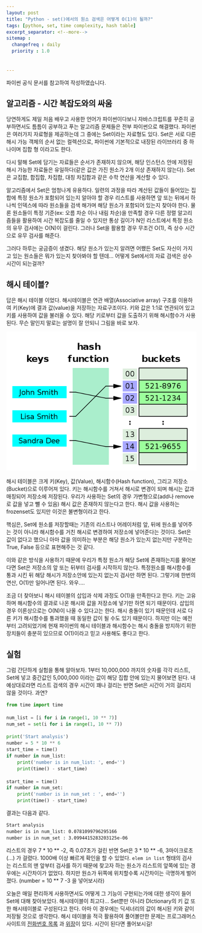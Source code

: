 ```yaml
---
layout: post
title: "Python - set()에서의 원소 검색은 어떻게 O(1)이 될까?"
tags: [python, set, time complexity, hash table]
excerpt_separator: <!--more-->
sitemap :
  changefreq : daily
  priority : 1.0


---
```




파이썬 공식 문서를 참고하여 작성하였습니다.

<!--more-->

## 알고리즘 - 시간 복잡도와의 싸움

당연하게도 제일 처음 배우고 사용한 언어가 파이썬이다보니 자바스크립트를 꾸준히 공부하면서도 틈틈이 공부하고 푸는 알고리즘 문제들은 전부 파이썬으로 해결했다. 파이썬은 여러가지 자료형을 제공하는데 그 중에는 Set이라는 자료형도 있다.  Set은 서로 다른 해시 가능 객체의 순서 없는 컬렉션으로, 파이썬에 기본적으로 내장된 라이브러리 중 하나이며 집합 형 이라고도 한다. 

다시 말해 Set에 담기는 자료들은 순서가 존재하지 않으며, 해당 인스턴스 안에 저장된 해시 가능한 자료들은 유일하다(같은 값은 가진 원소가 2개 이상 존재하지 않는다). Set은 교집합, 합집합, 차집합, 대칭 차집합과 같은 수학 연산을 계산할 수 있다.

알고리즘에서 Set은 엄청나게 유용하다. 일련의 과정을 따라 계산된 값들이 들어있는 집합에 특정 원소가 포함되어 있는지 알아야 할 경우 리스트를 사용하면 앞 또는 뒤에서 하나씩 인덱스에 따라 원소들을 검색 해가며 해당 원소가 포함되어 있는지 찾아야 한다. 물론 원소들이 특정 기준(ex: 오름 차순 이나 내림 차순)을 만족할 경우 다른 정렬 알고리즘들을 활용하여 시간 복잡도를 줄일 수 있지만 통상 길이가 N인 리스트에서 특정 원소의 유무 검사에는 O(N)이 걸린다. 그러나 Set을 활용할 경우 무조건 O(1), 즉 상수 시간으로 유무 검사를 해준다. 

그러다 하루는 궁금증이 생겼다. 해당 원소가 있는지 알려면 어쨌든 Set도 자신이 가지고 있는 원소들은 뭐가 있는지 찾아봐야 할 텐데... 어떻게 Set에서의 자료 검색은 상수시간이 되는걸까?

## 해시 테이블?

답은 해시 테이블 이었다. 해시테이블은 연관 배열(Associative array) 구조를 이용하여 키(Key)에 결과 값(value)을 저장하는 자료구조이다. 키와 값은 1:1로 연관되어 있고 키를 사용하여 값을 불러올 수 있다. 해당 키로부터 값을 도출하기 위해 해시함수가 사용된다. 무슨 말인지 말로는 설명이 잘 안되니 그림을 바로 보자.

![img.png](/assets/img/posts/2020-11-28-set-in-python/1iHTnDFd3sR5FqjHD1FDu9A.png)

 해시 테이블은 크게 키(Key), 값(Value), 해시함수(Hash function), 그리고 저장소(Bucket)으로 이루어져 있다. 키는 해시함수를 거쳐서 해시로 변경이 되며 해시는 값과 매칭되어 저장소에 저장된다. 우리가 사용하는 Set의 경우 가변형으로(add나 remove로 값을 넣고 뺄 수 있음) 해시 값은 존재하지 않는다고 한다. 해시 값을 사용하는 frozenset도 있지만 이것은 불변형이라고 한다. 

핵심은,  Set에 원소를 저장할때는 기존의 리스트나 어레이처럼 앞, 뒤에 원소를 넣어주는 것이 아니라  해시함수를 거친 해시로 변경하여 저장소에 넣어준다는 것이다. Set은 값이 없다고 했으니 아마 값을 의미하는 부분은 해당 원소가 있는지 없는지만 구분하는 True, False  등으로 표현해주는 것 같다. 

이와 같은 방식을 사용하기 때문에 우리가 특정 원소가 해당 Set에 존재하는지를 물어본다면 Set은 저장소의 앞 또는 뒤부터 검사를 시작하지 않는다. 특정원소를 해시함수를 통과 시킨 뒤 해당 해시가 저장소안에 있는지 없는지 검사만 하면 된다. 그렇기에 한번의 연산, O(1)만 일어나면 된다. 와우....

조금 더 찾아보니 해시 테이블의 삽입과 삭제 과정도 O(1)을 만족한다고 한다. 키는 고유하며 해시함수의 결과로 나온 해시와 값을 저장소에 넣기만 하면 되기 때문이다. 삽입의 경우 이론상으로는 O(N)이 나올 수 있다고는 한다. 해시 충돌이 있기 때문인데 서로 다른 키가 해시함수를 통과했을 때 동일한 값이 될 수도 있기 때문이다. 하지만 이는 예전부터 고려되었기에 현재 파이썬의 해시 테이블과 해시함수는 해시 충돌을 방지하기 위한 장치들이 충분히 있으므로 O(1)이라고 믿고 사용해도 좋다고 한다.

## 실험

그럼 간단하게 실험을 통해 알아보자. 1부터 10,000,000 까지의 숫자를 각각 리스트, Set에 넣고 중간값인 5,000,000 이라는 값이 해당 집합 안에 있는지 물어보면 된다. 내 예상대로라면 리스트 검색의 경우 시간이 꽤나 걸리는 반면 Set은 시간이 거의 걸리지 않을 것이다. 과연?

```python
from time import time

num_list = [i for i in range(1, 10 ** 7)]
num_set = set(i for i in range(1, 10 ** 7))

print('Start analysis')
number = 5 * 10 ** 6
start_time = time()
if number in num_list:
    print('number is in num_list: ', end='')
    print(time() - start_time)

start_time = time()
if number in num_set:
    print('number is in num_set : ', end='')
    print(time() - start_time)
```

결과는 다음과 같다.

```bash
Start analysis
number is in num_list: 0.0781099796295166
number is in num_set : 3.0994415283203125e-06
```

리스트의 경우 7 * 10 ** -2, 즉 0.07초가 걸린 반면 Set은 3 * 10 ** -6, 3마이크로초(...) 가 걸렸다. 1000배 이상 빠르게 확인을 할 수 있었다. `elem in list` 형태의 검사는 리스트의 맨 앞부터 검사를 하기 때문에 찾고자 하는 원소가 리스트의 앞쪽에 있는 경우에는 시간차이가 없었다. 하지만 원소가 뒤쪽에 위치할수록 시간차이는 극명하게 벌어졌다. (number = 10 ** 7 -3 을 넣어보시라) 

오늘은 매일 편리하게 사용하면서도 어떻게 그 기능이 구현되는가에 대한 생각이 들어 Set에 대해 찾아보았다. 해시테이블이 최고다...  Set뿐만 아니라 DIctionary의 키 값 또한 해시테이블로 구성된다고 한다. 아마 이 경우에는 딕셔너리의 값이 해시된 키와 같이 저장될 것으로 생각한다. 해시 테이블을 적극 활용하여 풀어볼만한 문제는 프로그래머스 사이트의 [전화번호 목록](https://programmers.co.kr/learn/courses/30/lessons/42577) 과 [위장](https://programmers.co.kr/learn/courses/30/lessons/42578)이 있다. 시간이 된다면 풀어보시길!